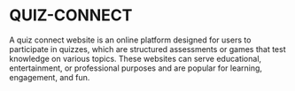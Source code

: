 # QUIZ-CONNECT
A quiz connect website is an online platform designed for users to participate in quizzes, which are structured assessments or games that test knowledge on various topics. These websites can serve educational, entertainment, or professional purposes and are popular for learning, engagement, and fun.
